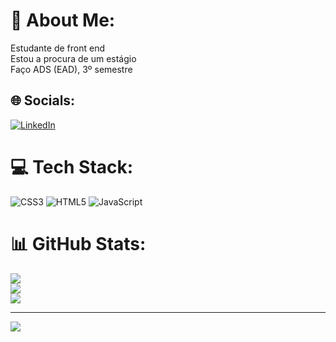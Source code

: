 # 💫 About Me:
Estudante de front end<br>Estou a procura de um estágio<br>Faço ADS (EAD),  3º semestre


## 🌐 Socials:
[![LinkedIn](https://img.shields.io/badge/LinkedIn-%230077B5.svg?logo=linkedin&logoColor=white)](https://linkedin.com/in/https://www.linkedin.com/in/gabriel-geraldo) 

# 💻 Tech Stack:
![CSS3](https://img.shields.io/badge/css3-%231572B6.svg?style=for-the-badge&logo=css3&logoColor=white) ![HTML5](https://img.shields.io/badge/html5-%23E34F26.svg?style=for-the-badge&logo=html5&logoColor=white) ![JavaScript](https://img.shields.io/badge/javascript-%23323330.svg?style=for-the-badge&logo=javascript&logoColor=%23F7DF1E)
# 📊 GitHub Stats:
![](https://github-readme-stats.vercel.app/api?username=GabrielGeraldo99&theme=vue-dark&hide_border=false&include_all_commits=false&count_private=false)<br/>
![](https://github-readme-streak-stats.herokuapp.com/?user=GabrielGeraldo99&theme=vue-dark&hide_border=false)<br/>
![](https://github-readme-stats.vercel.app/api/top-langs/?username=GabrielGeraldo99&theme=vue-dark&hide_border=false&include_all_commits=false&count_private=false&layout=compact)

---
[![](https://visitcount.itsvg.in/api?id=GabrielGeraldo99&icon=0&color=0)](https://visitcount.itsvg.in)

<!-- Proudly created with GPRM ( https://gprm.itsvg.in ) -->